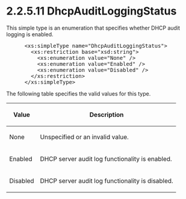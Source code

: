 <html dir="LTR" xmlns:mshelp="http://msdn.microsoft.com/mshelp" xmlns:ddue="http://ddue.schemas.microsoft.com/authoring/2003/5" xmlns:xlink="http://www.w3.org/1999/xlink" xmlns:tool="http://www.microsoft.com/tooltip">
 <body>
 <div id="header">
 <h1 class="heading">2.2.5.11 DhcpAuditLoggingStatus</h1>
 </div>
 <div id="mainSection">
 <div id="mainBody">
 <div id="allHistory" class="saveHistory"></div>
 <div id="sectionSection0" class="section" name="collapseableSection">
 

<p>This simple type is an enumeration that specifies whether
DHCP audit logging is enabled.</p>

<dl>
<dd>
<div><pre> &lt;xs:simpleType name=&quot;DhcpAuditLoggingStatus&quot;&gt;
   &lt;xs:restriction base=&quot;xsd:string&quot;&gt;
     &lt;xs:enumeration value=&quot;None&quot; /&gt;
     &lt;xs:enumeration value=&quot;Enabled&quot; /&gt;
     &lt;xs:enumeration value=&quot;Disabled&quot; /&gt;
   &lt;/xs:restriction&gt;
 &lt;/xs:simpleType&gt;
</pre></div>
</dd></dl>

<p>The following table specifies the valid values for this
type.</p>

<table>
 <thead>
 <tr>
 <th>
 <p>Value</p>
 </th>
 <th>
 <p>Description</p>
 </th>
 </tr>
 </thead>
 <tr>
 <td>
 <p>None</p>
 </td>
 <td>
 <p>Unspecified or an invalid value.</p>
 </td>
 </tr>
 <tr>
 <td>
 <p>Enabled</p>
 </td>
 <td>
 <p>DHCP server audit log functionality is enabled.</p>
 </td>
 </tr>
 <tr>
 <td>
 <p>Disabled</p>
 </td>
 <td>
 <p>DHCP server audit log functionality is disabled.</p>
 </td>
 </tr>
</table>

<p> </p>


 </div>
 </div>
 </div>
 </body>
</html>